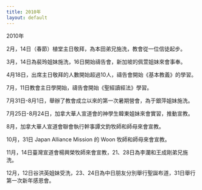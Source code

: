 ```yaml
---
title: 2010年
layout: default
---
```



2010年

2月，14日（春節）植堂主日敬拜，為本田弟兄施洗，教會從一位信徒起步。  



3月，14日為裴玲姐妹施洗，16日開始禱告會，新加坡的佩萱姐妹來會事奉。  



4月18日，出席主日敬拜的人數開始超過10人，禱告會開始《基本教義》的學習。  



7月，11日教會主日學開始，禱告會開始《聖經讀經法》學習。   

7月31日-8月1日，舉辦了教會成立以來的第一次暑期營會，為于銀萍姐妹施洗。   

7月25日-8月24日，加拿大華人宣道會的神學生韓東姐妹來會實習，推動宣教。    

8月，加拿大華人宣道會聯會執行幹事譚文鈞牧師和師母來會宣教。      



10月，31日 Japan Alliance Mission 的 Woon 牧師和師母來會宣教。    

11月，14日臺灣宣道會楊興榮牧師來會宣教，21、28日為李瀾和王成剛弟兄施洗。  


12月，12日谷洪英姐妹受洗，23、24日為中日朋友分別舉行聖誕布道，31日舉行第一次新年感恩會。      